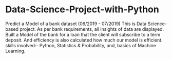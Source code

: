# Data-Science-Project-with-Python
Predict a Model of a bank dataset (06/2019 - 07/2019) This is Data Science-based project. As per bank requirements, all insights of data are displayed. Built a Model of the bank for a loan that the client will subscribe to a term deposit. And efficiency is also calculated how much our model is efficient. skills involved:- Python, Statistics &amp; Probability, and, basics of Machine Learning.
